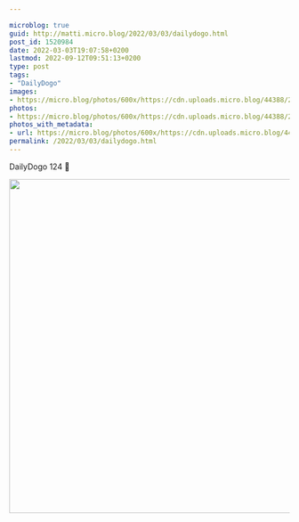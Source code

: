```yaml
---

microblog: true
guid: http://matti.micro.blog/2022/03/03/dailydogo.html
post_id: 1520984
date: 2022-03-03T19:07:58+0200
lastmod: 2022-09-12T09:51:13+0200
type: post
tags:
- "DailyDogo"
images:
- https://micro.blog/photos/600x/https://cdn.uploads.micro.blog/44388/2022/22f8108579.jpg
photos:
- https://micro.blog/photos/600x/https://cdn.uploads.micro.blog/44388/2022/22f8108579.jpg
photos_with_metadata:
- url: https://micro.blog/photos/600x/https://cdn.uploads.micro.blog/44388/2022/22f8108579.jpg
permalink: /2022/03/03/dailydogo.html
---
```

DailyDogo 124 🐶

<img src="/media/uploads/2022/22f8108579.jpg" width="600" height="600" alt="" />
